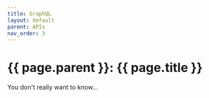 ```yaml
---
title: GraphQL
layout: default
parent: APIs
nav_order: 3
---
```


# {{ page.parent }}: {{ page.title }}

You don't really want to know...


